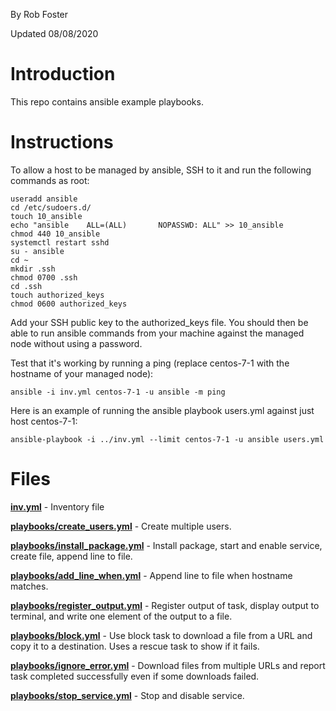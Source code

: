 By Rob Foster

Updated 08/08/2020

# Introduction
This repo contains ansible example playbooks.

# Instructions
To allow a host to be managed by ansible, SSH to it and run the following commands as root:
```
useradd ansible
cd /etc/sudoers.d/
touch 10_ansible
echo "ansible    ALL=(ALL)       NOPASSWD: ALL" >> 10_ansible
chmod 440 10_ansible
systemctl restart sshd
su - ansible
cd ~
mkdir .ssh
chmod 0700 .ssh
cd .ssh
touch authorized_keys
chmod 0600 authorized_keys
```
Add your SSH public key to the authorized_keys file. You should then be able to run ansible commands from your machine against the managed node without using a password. 

Test that it's working by running a ping (replace centos-7-1 with the hostname of your managed node):
```
ansible -i inv.yml centos-7-1 -u ansible -m ping 
```
Here is an example of running the ansible playbook users.yml against just host centos-7-1:
```
ansible-playbook -i ../inv.yml --limit centos-7-1 -u ansible users.yml
```

# Files
[**inv.yml**](inv.yml) - Inventory file

[**playbooks/create_users.yml**](playbooks/create_users.yml) - Create multiple users. 

[**playbooks/install_package.yml**](playbooks/install_package.yml) - Install package, start and enable service, create file, append line to file.

[**playbooks/add_line_when.yml**](playbooks/add_line_when.yml) - Append line to file when hostname matches.

[**playbooks/register_output.yml**](playbooks/register_output.yml) - Register output of task, display output to terminal, and write one element of the output to a file.

[**playbooks/block.yml**](playbooks/block.yml) - Use block task to download a file from a URL and copy it to a destination. Uses a rescue task to show if it fails.

[**playbooks/ignore_error.yml**](playbooks/ignore_error.yml) - Download files from multiple URLs and report task completed successfully even if some downloads failed. 

[**playbooks/stop_service.yml**](playbooks/stop_service.yml) - Stop and disable service.

